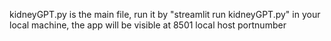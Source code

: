 kidneyGPT.py is the main file, run it by "streamlit run kidneyGPT.py" in your local machine, the app will be visible at 8501 local host portnumber
